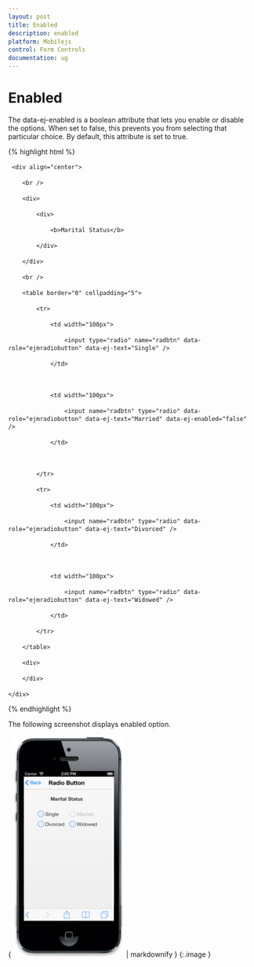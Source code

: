 ```yaml
---
layout: post
title: Enabled
description: enabled
platform: Mobilejs
control: Form Controls
documentation: ug
---
```


# Enabled

The data-ej-enabled is a boolean attribute that lets you enable or disable the options. When set to false, this prevents you from selecting that particular choice. By default, this attribute is set to true.

{% highlight html %}



     <div align="center">

        <br />

        <div>

            <div>

                <b>Marital Status</b>

            </div>

        </div>

        <br />

        <table border="0" cellpadding="5">

            <tr>

                <td width="100px">

                    <input type="radio" name="radbtn" data-role="ejmradiobutton" data-ej-text="Single" />

                </td>



                <td width="100px">

                    <input name="radbtn" type="radio" data-role="ejmradiobutton" data-ej-text="Married" data-ej-enabled="false" />

                </td>



            </tr>

            <tr>

                <td width="100px">

                    <input name="radbtn" type="radio" data-role="ejmradiobutton" data-ej-text="Divorced" />

                </td>



                <td width="100px">

                    <input name="radbtn" type="radio" data-role="ejmradiobutton" data-ej-text="Widowed" />

                </td>

            </tr>

        </table>

        <div>

        </div>

    </div>



{% endhighlight %}



The following screenshot displays enabled option.

{ ![](Enabled_images/Enabled_img1.png) | markdownify }
{:.image }


